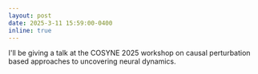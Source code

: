 ```yaml
---
layout: post
date: 2025-3-11 15:59:00-0400
inline: true
---
```


I'll be giving a talk at the COSYNE 2025 workshop on causal perturbation based approaches to uncovering neural dynamics.